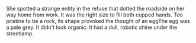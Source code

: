 She spotted a strange entity in the refuse that dotted the roadside on her way home from work. It was the right size to fill both cupped hands. Too pristine to be a rock, its shape provoked the thought of an eggThe egg was a pale grey. It didn't look organic. It had a dull, robotic shine under the streetlamp.